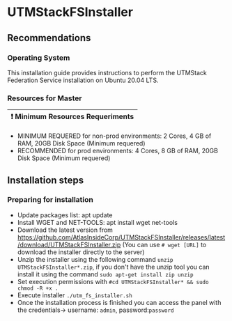 # UTMStackFSInstaller

## Recommendations

### Operating System
This installation guide provides instructions to perform the UTMStack Federation Service installation on Ubuntu 20.04 LTS.
### Resources for Master
| :exclamation:  Minimum Resources Requeriments
|-----------------------------------------|
- MINIMUM REQUERED for non-prod environments: 2 Cores, 4 GB of RAM, 20GB Disk Space (Minimum requered)
- RECOMMENDED for prod environments: 4 Cores, 8 GB of RAM, 20GB Disk Space (Minimum requered)

## Installation steps
### Preparing for installation
- Update packages list: apt update
- Install WGET and NET-TOOLS: apt install wget net-tools
- Download the latest version from https://github.com/AtlasInsideCorp/UTMStackFSInstaller/releases/latest/download/UTMStackFSInstaller.zip (You can use `# wget [URL]` to download the installer directly to the server)
- Unzip the installer using the following command `unzip UTMStackFSInstaller*.zip`, if you don't have the unzip tool you can install it using the command `sudo apt-get install zip unzip`
- Set execution permissions with `#cd UTMStackFSInstaller* && sudo chmod -R +x .`
- Execute installer `./utm_fs_installer.sh`
- Once the installation process is finished you can access the panel with the credentials-> username: `admin`, password:`password`
  

